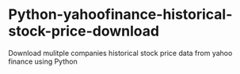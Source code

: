 # Python-yahoofinance-historical-stock-price-download
Download mulitple companies historical stock price data from yahoo finance using Python

